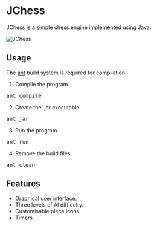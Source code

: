 JChess
======

JChess is a simple chess engine implemented using Java.

![JChess](https://googledrive.com/host/0B6xpBIlxAFeqOXBYdVpXemlKSTA/jchess.png)

Usage
-----
The [ant](https://ant.apache.org/) build system is required for compilation.

1. Compile the program.
<pre>
ant compile
</pre>

2. Create the .jar executable.
<pre>
ant jar
</pre>

3. Run the program.
<pre>
ant run
</pre>

4. Remove the build files.
<pre>
ant clean
</pre>

Features
--------
* Graphical user interface.
* Three levels of AI difficulty.
* Customisable piece icons.
* Timers.
